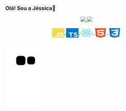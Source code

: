 ### Olá! Sou a Jéssica👋

<div align="center">
  <a href="https://github.com/jessicasmd">
  <img height="140em" src="https://github-readme-stats.vercel.app/api?username=Jessica&show_icons=true&theme=dracula&include_all_commits=true&count_private=true"/>
  <img height="140em" src="https://github-readme-stats.vercel.app/api/top-langs/?username=Jessica&layout=compact&langs_count=7&theme=dracula"/>
</div>

<div style="display: inline_block", align="center"><br>
  <img align="center" alt="Jessica-Js" height="30" width="40" src="https://raw.githubusercontent.com/devicons/devicon/master/icons/javascript/javascript-plain.svg">
  <img align="center" alt="Jessica-Ts" height="30" width="40" src="https://raw.githubusercontent.com/devicons/devicon/master/icons/typescript/typescript-plain.svg">
  <img align="center" alt="Jessica-React" height="30" width="40" src="https://raw.githubusercontent.com/devicons/devicon/master/icons/react/react-original.svg">
  <img align="center" alt="Jessica-HTML" height="30" width="40" src="https://raw.githubusercontent.com/devicons/devicon/master/icons/html5/html5-original.svg">
  <img align="center" alt="Jessica-CSS" height="30" width="40" src="https://raw.githubusercontent.com/devicons/devicon/master/icons/css3/css3-original.svg">
 
</div>

  ###
 <div>

  ![Snake animation](https://github.com/rafaballerini/rafaballerini/blob/output/github-contribution-grid-snake.svg)
 
</div>
